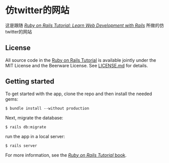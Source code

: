# 仿twitter的网站

这是跟随
[*Ruby on Rails Tutorial:
Learn Web Development with Rails*](http://www.railstutorial.org/)
所做的仿twitter的网站

## License

All source code in the [Ruby on Rails Tutorial](http://railstutorial.org/)
is available jointly under the MIT License and the Beerware License. See
[LICENSE.md](LICENSE.md) for details.

## Getting started

To get started with the app, clone the repo and then install the needed gems:

```
$ bundle install --without production
```

Next, migrate the database:

```
$ rails db:migrate
```

run the app in a local server:

```
$ rails server
```

For more information, see the
[*Ruby on Rails Tutorial* book](http://www.railstutorial.org/book).